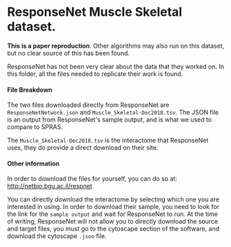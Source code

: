 # ResponseNet Muscle Skeletal dataset.

<!-- TODO: Can we find the source? -->
**This is a paper reproduction**. Other algorithms may also run on this dataset, but no clear source of this has been found.

ResponseNet has not been very clear about the data that they worked on. In this folder, all the files needed to replicate their work is found.

#### File Breakdown
The two files downloaded directly from ResponseNet are `ResponseNetNetwork.json` and `Muscle_Skeletal-Dec2018.tsv`. The JSON file is an output from ResponseNet's sample output, and is what we used to compare to SPRAS.

The `Muscle_Skeletal-Dec2018.tsv` is the interactome that ResponseNet uses, they do provide a direct download on their site.

#### Other information
In order to download the files for yourself, you can do so at: http://netbio.bgu.ac.il/respnet

You can directly download the interactome by selecting which one you are interested in using. In order to download their sample, you need to look for the link for the `sample output` and wait for ResponseNet to run. At the time of writing, ResponseNet will not allow you to directly download the source and target files, you must go to the cytoscape section of the software, and download the cytoscape `.json` file.
